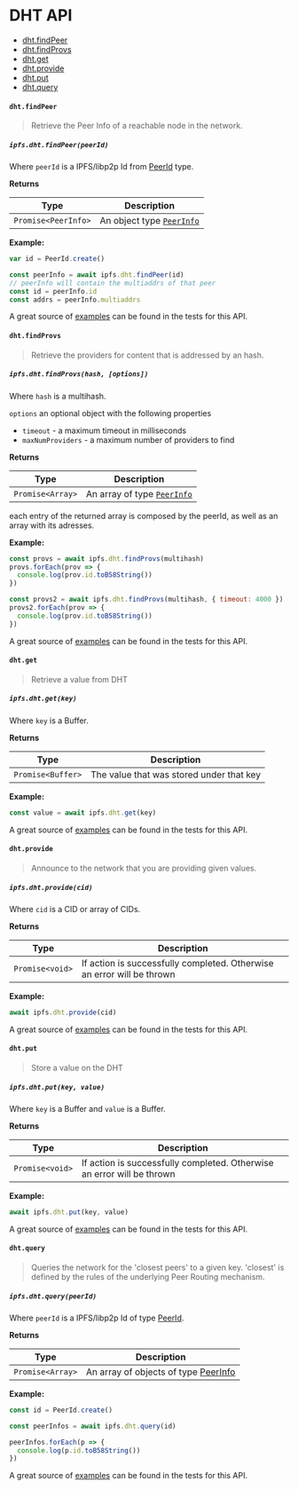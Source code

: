 # DHT API

* [dht.findPeer](#dhtfindpeer)
* [dht.findProvs](#dhtfindprovs)
* [dht.get](#dhtget)
* [dht.provide](#dhtprovide)
* [dht.put](#dhtput)
* [dht.query](#dhtquery)

#### `dht.findPeer`

> Retrieve the Peer Info of a reachable node in the network.

##### `ipfs.dht.findPeer(peerId)`

Where `peerId` is a IPFS/libp2p Id from [PeerId](https://github.com/libp2p/js-peer-id) type.

**Returns**

| Type | Description |
| -------- | -------- |
| `Promise<PeerInfo>` | An object type [`PeerInfo`](https://github.com/libp2p/js-peer-info) |

**Example:**

```JavaScript
var id = PeerId.create()

const peerInfo = await ipfs.dht.findPeer(id)
// peerInfo will contain the multiaddrs of that peer
const id = peerInfo.id
const addrs = peerInfo.multiaddrs
```

A great source of [examples][] can be found in the tests for this API.

#### `dht.findProvs`

> Retrieve the providers for content that is addressed by an hash.

##### `ipfs.dht.findProvs(hash, [options])`

Where `hash` is a multihash.

`options` an optional object with the following properties
  - `timeout` - a maximum timeout in milliseconds
  - `maxNumProviders` - a maximum number of providers to find

**Returns**

| Type | Description |
| -------- | -------- |
| `Promise<Array>` | An array of type [`PeerInfo`](https://github.com/libp2p/js-peer-info) |

each entry of the returned array is composed by the peerId, as well as an array with its adresses.

**Example:**

```JavaScript
const provs = await ipfs.dht.findProvs(multihash)
provs.forEach(prov => {
  console.log(prov.id.toB58String())
})

const provs2 = await ipfs.dht.findProvs(multihash, { timeout: 4000 })
provs2.forEach(prov => {
  console.log(prov.id.toB58String())
})
```

A great source of [examples][] can be found in the tests for this API.

#### `dht.get`

> Retrieve a value from DHT

##### `ipfs.dht.get(key)`

Where `key` is a Buffer.

**Returns**

| Type | Description |
| -------- | -------- |
| `Promise<Buffer>` | The value that was stored under that key |

**Example:**

```JavaScript
const value = await ipfs.dht.get(key)
```

A great source of [examples][] can be found in the tests for this API.

#### `dht.provide`

> Announce to the network that you are providing given values.

##### `ipfs.dht.provide(cid)`

Where `cid` is a CID or array of CIDs.

**Returns**

| Type | Description |
| -------- | -------- |
| `Promise<void>` | If action is successfully completed. Otherwise an error will be thrown |

**Example:**

```JavaScript
await ipfs.dht.provide(cid)
```

A great source of [examples][] can be found in the tests for this API.

#### `dht.put`

> Store a value on the DHT

##### `ipfs.dht.put(key, value)`

Where `key` is a Buffer and `value` is a Buffer.

**Returns**

| Type | Description |
| -------- | -------- |
| `Promise<void>` | If action is successfully completed. Otherwise an error will be thrown |

**Example:**

```JavaScript
await ipfs.dht.put(key, value)
```

A great source of [examples][] can be found in the tests for this API.

#### `dht.query`

> Queries the network for the 'closest peers' to a given key. 'closest' is defined by the rules of the underlying Peer Routing mechanism.

##### `ipfs.dht.query(peerId)`

Where `peerId` is a IPFS/libp2p Id of type [PeerId](https://github.com/libp2p/js-peer-id).

**Returns**

| Type | Description |
| -------- | -------- |
| `Promise<Array>` | An array of objects of type [PeerInfo](https://github.com/libp2p/js-peer-info) |

**Example:**

```JavaScript
const id = PeerId.create()

const peerInfos = await ipfs.dht.query(id)

peerInfos.forEach(p => {
  console.log(p.id.toB58String())
})
```

A great source of [examples][] can be found in the tests for this API.

[examples]: https://github.com/ipfs/interface-ipfs-core/blob/master/src/dht
